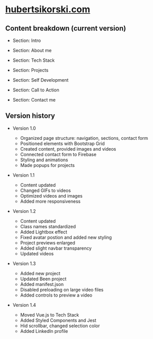 # [hubertsikorski.com](https://hubertsikorski.com)

## Content breakdown (current version)

- Section: Intro

- Section: About me

- Section: Tech Stack

- Section: Projects

- Section: Self Development

- Section: Call to Action

- Section: Contact me

## Version history

- Version 1.0
  - Organized page structure: navigation, sections, contact form
  - Positioned elements with Bootstrap Grid
  - Created content, provided images and videos
  - Connected contact form to Firebase
  - Styling and animations
  - Made popups for projects

- Version 1.1
  - Content updated
  - Changed GIFs to videos
  - Optimized videos and images
  - Added more responsiveness

- Version 1.2
  - Content updated
  - Class names standardized
  - Added Lightbox effect
  - Fixed avatar postion and added new styling
  - Project previews enlarged
  - Added slight navbar transparency
  - Updated videos

- Version 1.3
  - Added new project
  - Updated Been project
  - Added manifest.json
  - Disabled preloading on large video files
  - Added controls to preview a video

- Version 1.4
  - Moved Vue.js to Tech Stack
  - Added Styled Components and Jest
  - Hid scrollbar, changed selection color
  - Added LinkedIn profile